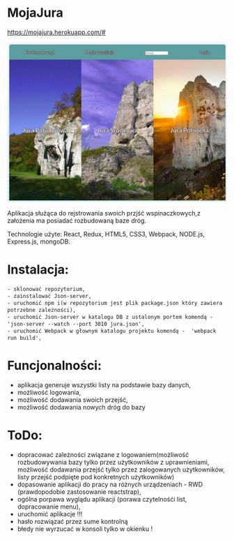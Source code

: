 #   MojaJura

https://mojajura.herokuapp.com/#

![Alt text](
     https://github.com/Luqapo/MojaJura/blob/master/img/Zrzut%20ekranu%20z%202018-09-19%2016-18-51%20%5Bwww.imagesplitter.net%5D.jpeg
    )

Aplikacja służąca do rejstrowania swoich przjść wspinaczkowych,z założenia ma posiadać rozbudowaną baze dróg.

Technologie użyte: React, Redux, HTML5, CSS3, Webpack, NODE.js, Express.js, mongoDB.

# Instalacja: 
    - sklonować repozytorium,
    - zainstalować Json-server,
    - uruchomić npm i(w repozytorium jest plik package.json który zawiera potrzebne zależności),
    - uruchomić Json-server w katalogu DB z ustalonym portem komendą -  'json-server --watch --port 3010 jura.json',
    - uruchomić Webpack w głownym katalogu projektu komendą -  'webpack run build',
    
# Funcjonalności:
  - aplikacja generuje wszystki listy na podstawie bazy danych,
  - możliwość logowania,
  - możliwość dodawania swoich przejść,
  - możliwość dodawania nowych dróg do bazy


# ToDo:
- dopracować zależności związane z logowaniem(możliwość rozbudowywania bazy tylko przez użytkowników z uprawnieniami, możliwość   dodawania przejść tylko przez zalogowanych użytkowników, listy przejść podpięte pod konkretnych użytkowników)
- dopasowanie aplikacji do pracy na różnych urządzeniach - RWD (prawdopodobie zastosowanie reactstrap),
- ogólna porpawa wyglądu aplikacji (porawa czytelnośći list, dopracowanie menu),
- uruchomić aplikacje !!!
- hasło rozwiązać przez sume kontrolną
- błedy nie wyrzucać w konsoli tylko w okienku !
 

  
